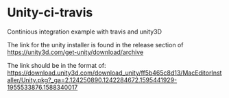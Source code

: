 # Unity-ci-travis
 Continious integration example with travis and unity3D

The link for the unity installer is found in the release section of 
https://unity3d.com/get-unity/download/archive

The link should be in the format of: 
https://download.unity3d.com/download_unity/ff5b465c8d13/MacEditorInstaller/Unity.pkg?_ga=2.124250890.1242284672.1595441929-1955533876.1588340017

